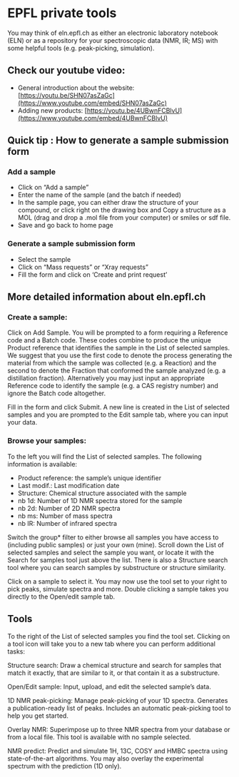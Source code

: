 # EPFL private tools

You may think of eln.epfl.ch as either an electronic laboratory notebook \(ELN\) or as a repository for your spectroscopic data \(NMR, IR; MS\) with some helpful tools \(e.g. peak-picking, simulation\).

## Check our youtube video:

- General introduction about the website: [https://youtu.be/SHN07asZaGc](https://www.youtube.com/embed/SHN07asZaGc)
- Adding new products: [https://youtu.be/4UBwnFCBlvU](https://www.youtube.com/embed/4UBwnFCBlvU)

## Quick tip : How to generate a sample submission form

### Add a sample

- Click on “Add a sample”
- Enter the name of the sample \(and the batch if needed\)
- In the sample page, you can either draw the structure of your compound, or click right on the drawing box and Copy a structure as a MOL \(drag and drop a .mol file from your computer\) or smiles or sdf file.
- Save and go back to home page

### Generate a sample submission form

- Select the sample
- Click on “Mass requests” or “Xray requests”
- Fill the form and click on ‘Create and print request’

## More detailed information about eln.epfl.ch

### Create a sample:

Click on Add Sample. You will be prompted to a form requiring a Reference code and a Batch code. These codes combine to produce the unique Product reference that identifies the sample in the List of selected samples. We suggest that you use the first code to denote the process generating the material from which the sample was collected \(e.g. a Reaction\) and the second to denote the Fraction that conformed the sample analyzed \(e.g. a distillation fraction\). Alternatively you may just input an appropriate Reference code to identify the sample \(e.g. a CAS registry number\) and ignore the Batch code altogether.

Fill in the form and click Submit. A new line is created in the List of selected samples and you are prompted to the Edit sample tab, where you can input your data.

### Browse your samples:

To the left you will find the List of selected samples. The following information is available:

- Product reference: the sample’s unique identifier
- Last modif.: Last modification date
- Structure: Chemical structure associated with the sample
- nb 1d: Number of 1D NMR spectra stored for the sample
- nb 2d: Number of 2D NMR spectra
- nb ms: Number of mass spectra
- nb IR: Number of infrared spectra

Switch the group\* filter to either browse all samples you have access to \(including public samples\) or just your own \(mine\). Scroll down the List of selected samples and select the sample you want, or locate it with the Search for samples tool just above the list. There is also a Structure search tool where you can search samples by substructure or structure similarity.

Click on a sample to select it. You may now use the tool set to your right to pick peaks, simulate spectra and more. Double clicking a sample takes you directly to the Open/edit sample tab.

## Tools

To the right of the List of selected samples you find the tool set. Clicking on a tool icon will take you to a new tab where you can perform additional tasks:

Structure search: Draw a chemical structure and search for samples that match it exactly, that are similar to it, or that contain it as a substructure.

Open/Edit sample: Input, upload, and edit the selected sample’s data.

1D NMR peak-picking: Manage peak-picking of your 1D spectra. Generates a publication-ready list of peaks. Includes an automatic peak-picking tool to help you get started.

Overlay NMR: Superimpose up to three NMR spectra from your database or from a local file. This tool is available with no sample selected.

NMR predict: Predict and simulate 1H, 13C, COSY and HMBC spectra using state-of-the-art algorithms. You may also overlay the experimental spectrum with the prediction \(1D only\).

